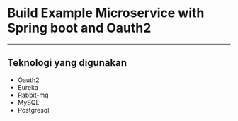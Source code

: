 <H1>Build Example Microservice with Spring boot and Oauth2</H1>
<hr/>
<h2>Teknologi yang digunakan</h2>
<ul>
	<li>
	<a>Oauth2</a>
	</li>
	<li>
	<a>Eureka</a>
	</li>
	<li>
	<a>Rabbit-mq</a>
	</li>
	<li>
	<a>MySQL</a>
	</li>
	<li>
	<a>Postgresql</a>
	</li>
</ul>
